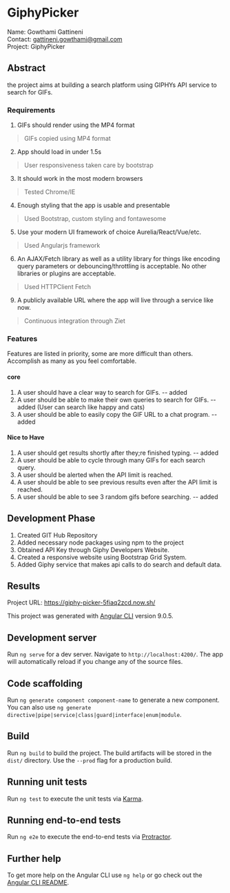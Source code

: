 # GiphyPicker

Name: Gowthami Gattineni<br>
Contact: gattineni.gowthami@gmail.com<br>
Project: GiphyPicker<br>

## Abstract

the project aims at building a search platform using GIPHYs API service to search for GIFs. 

### Requirements

1. GIFs should render using the MP4 format
> GIFs copied using MP4 format
2. App should load in under 1.5s
> User responsiveness taken care by bootstrap
3. It should work in the most modern browsers
> Tested Chrome/IE 
4. Enough styling that the app is usable and presentable
> Used Bootstrap, custom styling and fontawesome
5. Use your modern UI framework of choice Aurelia/React/Vue/etc.
> Used Angularjs framework
6. An AJAX/Fetch library as well as a utility library for things like encoding query parameters or debouncing/throttling is acceptable. No other libraries or plugins are acceptable.
>Used HTTPClient Fetch
9. A publicly available URL where the app will live through a service like now.
> Continuous integration through Ziet

### Features

Features are listed in priority, some are more difficult than others. Accomplish as
many as you feel comfortable.

#### core
1. A user should have a clear way to search for GIFs. -- added
2. A user should be able to make their own queries to search for GIFs. -- added (User can search like happy and cats)
3. A user should be able to easily copy the GIF URL to a chat program. -- added

#### Nice to Have
1. A user should get results shortly after they;re finished typing. -- added
2. A user should be able to cycle through many GIFs for each search query. 
3. A user should be alerted when the API limit is reached.
4. A user should be able to see previous results even after the API limit is reached.
5. A user should be able to see 3 random gifs before searching. -- added

## Development Phase

1. Created GIT Hub Repository
2. Added necessary node packages using npm to the project
3. Obtained API Key through Giphy Developers Website.
4. Created a responsive website using Bootstrap Grid System.
5. Added Giphy service  that makes api calls to do search and default data. 

## Results

Project URL: https://giphy-picker-5fiaq2zcd.now.sh/

This project was generated with [Angular CLI](https://github.com/angular/angular-cli) version 9.0.5.

## Development server

Run `ng serve` for a dev server. Navigate to `http://localhost:4200/`. The app will automatically reload if you change any of the source files.

## Code scaffolding

Run `ng generate component component-name` to generate a new component. You can also use `ng generate directive|pipe|service|class|guard|interface|enum|module`.

## Build

Run `ng build` to build the project. The build artifacts will be stored in the `dist/` directory. Use the `--prod` flag for a production build.

## Running unit tests

Run `ng test` to execute the unit tests via [Karma](https://karma-runner.github.io).

## Running end-to-end tests

Run `ng e2e` to execute the end-to-end tests via [Protractor](http://www.protractortest.org/).

## Further help

To get more help on the Angular CLI use `ng help` or go check out the [Angular CLI README](https://github.com/angular/angular-cli/blob/master/README.md).
